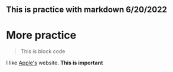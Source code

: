 ## This is practice with markdown 6/20/2022 ##
# More practice #
>
> This is block code
> 
I like [Apple's](https://www.apple.com) website.
**This is important**